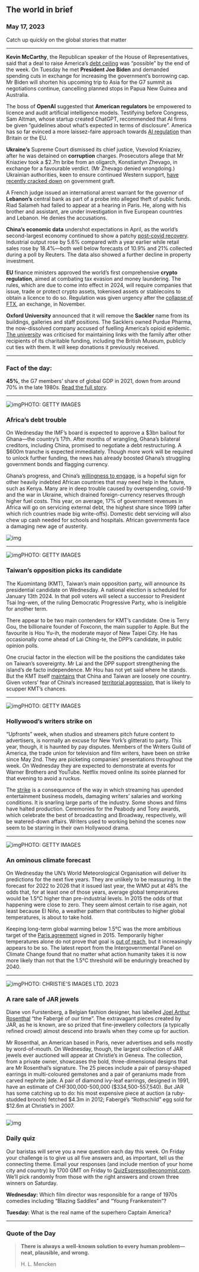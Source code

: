 ## The world in brief

### May 17, 2023

Catch up quickly on the global stories that matter



------



**Kevin McCarthy**, the Republican speaker of the House of Representatives, said that a deal to raise America’s [debt ceiling](https://www.economist.com/finance-and-economics/2023/05/15/what-america-does-after-a-debt-ceiling-disaster) was “possible” by the end of the week. On Tuesday he met **President Joe Biden** and demanded spending cuts in exchange for increasing the government’s borrowing cap. Mr Biden will shorten his upcoming trip to Asia for the G7 summit as negotiations continue, cancelling planned stops in Papua New Guinea and Australia.

The boss of **OpenAI** suggested that **American regulators** be empowered to licence and audit artificial intelligence models. Testifying before Congress, Sam Altman, whose startup created ChatGPT, recommended that AI firms be given “guidelines about what’s expected in terms of disclosure”. America has so far evinced a more laissez-faire approach towards [AI regulation](https://www.economist.com/leaders/2023/04/20/how-to-worry-wisely-about-artificial-intelligence) than Britain or the EU.

**Ukraine’s** Supreme Court dismissed its chief justice, Vsevolod Kniaziev, after he was detained on **corruption** charges. Prosecutors allege that Mr Kniaziev took a $2.7m bribe from an oligarch, Konstiantyn Zhevago, in exchange for a favourable verdict. (Mr Zhevago denied wrongdoing.) Ukrainian authorities, keen to ensure continued Western support, [have recently cracked down](https://www.economist.com/europe/2023/01/25/a-minister-is-sacked-in-ukraine-as-corruption-allegations-swirl) on government graft.

A French judge issued an international arrest warrant for the governor of **Lebanon’s** central bank as part of a probe into alleged theft of public funds. Riad Salameh had failed to appear at a hearing in Paris. He, along with his brother and assistant, are under investigation in five European countries and Lebanon. He denies the accusations.

**China’s economic data** undershot expectations in April, as the world’s second-largest economy continued to show a patchy [post-covid recovery](https://www.economist.com/leaders/2023/01/05/how-chinas-reopening-will-disrupt-the-world-economy). Industrial output rose by 5.6% compared with a year earlier while retail sales rose by 18.4%—both well below forecasts of 10.9% and 21% collected during a poll by Reuters. The data also showed a further decline in property investment.

**EU** finance ministers approved the world’s first comprehensive **crypto regulation**, aimed at combating tax evasion and money laundering. The rules, which are due to come into effect in 2024, will require companies that issue, trade or protect crypto assets, tokenised assets or stablecoins to obtain a licence to do so. Regulation was given urgency after the [collapse of FTX](https://www.economist.com/briefing/2022/11/17/the-failure-of-ftx-and-sam-bankman-fried-will-leave-deep-scars), an exchange, in November.

**Oxford University** announced that it will remove the **Sackler** name from its buildings, galleries and staff positions. The Sacklers owned Purdue Pharma, the now-dissolved company accused of fuelling America’s opioid epidemic. [The university](https://www.economist.com/1843/2023/03/01/oxford-universitys-other-diversity-crisis) was criticised for maintaining links with the family after other recipients of its charitable funding, including the British Museum, publicly cut ties with them. It will keep donations it previously received.



------



### Fact of the day: 

**45%**, the G7 members’ share of global GDP in 2021, down from around 70% in the late 1980s. [Read the full story](https://www.economist.com/asia/2023/05/16/can-the-west-win-over-the-rest-of-the-world).





------



![img](https://niceboy.online/insight/public/Espresso/PHOTOS/20230520_dap320.jpg)PHOTO: GETTY IMAGES

### Africa’s debt trouble

On Wednesday the IMF’s board is expected to approve a $3bn bailout for Ghana—the country’s 17th. After months of wrangling, Ghana’s bilateral creditors, including China, promised to negotiate a debt restructuring. A $600m tranche is expected immediately. Though more work will be required to unlock further funding, the news has already boosted Ghana’s struggling government bonds and flagging currency.

Ghana’s progress, and China’s [willingness to engage](https://www.economist.com/finance-and-economics/2023/02/02/china-is-paralysing-global-debt-forgiveness-efforts), is a hopeful sign for other heavily indebted African countries that may need help in the future, such as Kenya. Many are in deep trouble caused by overspending, covid-19 and the war in Ukraine, which drained foreign-currency reserves through higher fuel costs. This year, on average, 17% of government revenues in Africa will go on servicing external debt, the highest share since 1999 (after which rich countries made big write-offs). Domestic debt servicing will also chew up cash needed for schools and hospitals. African governments face a damaging new age of austerity.

![img](https://niceboy.online/insight/public/Espresso/PHOTOS/20230520_DAC213.jpg)



------



![img](https://niceboy.online/insight/public/Espresso/PHOTOS/20230520_dap318.jpg)PHOTO: GETTY IMAGES

### Taiwan’s opposition picks its candidate

The Kuomintang (KMT), Taiwan’s main opposition party, will announce its presidential candidate on Wednesday. A national election is scheduled for January 13th 2024. In that poll voters will select a successor to President Tsai Ing-wen, of the ruling Democratic Progressive Party, who is ineligible for another term.

There appear to be two main contenders for KMT’s candidate. One is Terry Gou, the billionaire founder of Foxconn, the main supplier to Apple. But the favourite is Hou Yu-ih, the moderate mayor of New Taipei City. He has occasionally come ahead of Lai Ching-te, the DPP’s candidate, in public opinion polls.

One crucial factor in the election will be the positions the candidates take on Taiwan’s sovereignty. Mr Lai and the DPP support strengthening the island’s de facto independence. Mr Hou has not yet said where he stands. But the KMT itself [maintains](https://www.economist.com/asia/2022/11/29/across-the-taiwan-strait-another-lockdown-protest) that China and Taiwan are loosely one country. Given voters’ fear of China’s increased [territorial aggression](https://www.economist.com/leaders/2023/03/09/how-to-avoid-war-over-taiwan), that is likely to scupper KMT’s chances.



------



![img](https://niceboy.online/insight/public/Espresso/PHOTOS/20230520_dap324.jpg)PHOTO: GETTY IMAGES

### Hollywood’s writers strike on

“Upfronts” week, when studios and streamers pitch future content to advertisers, is normally an excuse for New York’s glitterati to party. This year, though, it is haunted by pay disputes. Members of the Writers Guild of America, the trade union for television and film writers, have been on strike since May 2nd. They are picketing companies’ presentations throughout the week. On Wednesday they are expected to demonstrate at events for Warner Brothers and YouTube. Netflix moved online its soirée planned for that evening to avoid a ruckus.

The [strike](https://www.economist.com/business/2023/05/10/writers-on-strike-beware-hollywood-has-changed-for-ever) is a consequence of the way in which streaming has upended entertainment business models, damaging writers’ salaries and working conditions. It is snarling large parts of the industry. Some shows and films have halted production. Ceremonies for the Peabody and Tony awards, which celebrate the best of broadcasting and Broadway, respectively, will be watered-down affairs. Writers used to working behind the scenes now seem to be starring in their own Hollywood drama.



------



![img](https://niceboy.online/insight/public/Espresso/PHOTOS/20230520_dap328.jpg)PHOTO: GETTY IMAGES

### An ominous climate forecast

On Wednesday the UN’s World Meteorological Organisation will deliver its predictions for the next five years. They are unlikely to be reassuring. In the forecast for 2022 to 2026 that it issued last year, the WMO put at 48% the odds that, for at least one of those years, average global temperatures would be 1.5°C higher than pre-industrial levels. In 2015 the odds of that happening were close to zero. They seem almost certain to rise again, not least because El Niño, a weather pattern that contributes to higher global temperatures, is about to take hold.

Keeping long-term global warming below 1.5°C was the more ambitious target of the [Paris agreement](https://www.economist.com/special-report/2021/10/27/what-the-paris-agreement-of-2015-meant) signed in 2015. Temporarily higher temperatures alone do not prove that goal is [out of reach](https://www.economist.com/interactive/briefing/2022/11/05/the-world-is-going-to-miss-the-totemic-1-5c-climate-target), but it increasingly appears to be so. The latest report from the Intergovernmental Panel on Climate Change found that no matter what action humanity takes it is now more likely than not that the 1.5°C threshold will be enduringly breached by 2040.



------



![img](https://niceboy.online/insight/public/Espresso/PHOTOS/20230520_dap336.jpg)PHOTO: CHRISTIE'S IMAGES LTD. 2023

### A rare sale of JAR jewels

Diane von Furstenberg, a Belgian fashion designer, has labelled [Joel Arthur Rosenthal](https://www.economist.com/1843/2015/07/23/a-gem) “the Fabergé of our time”. The extravagant pieces created by JAR, as he is known, are so prized that fine-jewellery collectors (a typically refined crowd) almost descend into brawls when they come up for auction.

Mr Rosenthal, an American based in Paris, never advertises and sells mostly by word-of-mouth. On Wednesday, though, the largest collection of JAR jewels ever auctioned will appear at Christie’s in Geneva. The collection, from a private owner, showcases the bold, three-dimensional designs that are Mr Rosenthal’s signature. The 25 pieces include a pair of pansy-shaped earrings in multi-coloured gemstones and a pair of geraniums made from carved nephrite jade. A pair of diamond ivy-leaf earrings, designed in 1991, have an estimate of CHF300,000-500,000 ($334,500-557,540). But JAR has some catching up to do: his most expensive piece at auction (a ruby-studded brooch) fetched $4.3m in 2012; Fabergé’s “Rothschild” egg sold for $12.6m at Christie’s in 2007.



------



![img](https://niceboy.online/insight/public/Espresso/PHOTOS/EspressoQuiz_32.jpeg)

### Daily quiz

Our baristas will serve you a new question each day this week. On Friday your challenge is to give us all five answers and, as important, tell us the connecting theme. Email your responses (and include mention of your home city and country) by 1700 GMT on Friday to [QuizEspresso@economist.com](https://mail.google.com/mail/?view=cm&fs=1&tf=1&to=QuizEspresso@economist.com). We’ll pick randomly from those with the right answers and crown three winners on Saturday.

**Wednesday:** Which film director was responsible for a range of 1970s comedies including “Blazing Saddles” and “Young Frankenstein”?

**Tuesday:** What is the real name of the superhero Captain America?



------

### Quote of the Day



> **There is always a well-known solution to every human problem—neat, plausible, and wrong.**
>
> H. L. Mencken





